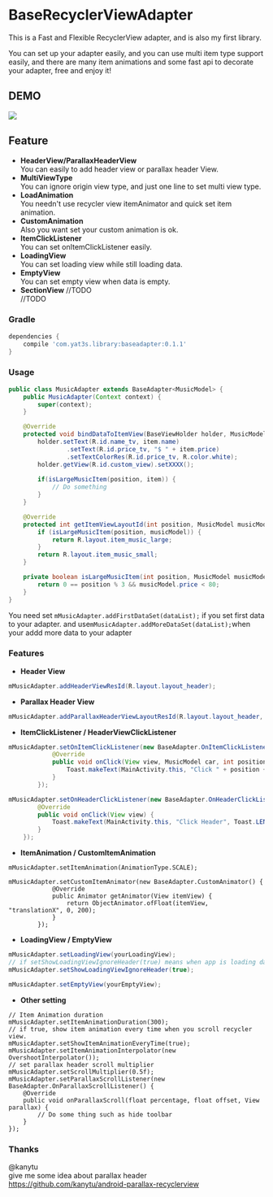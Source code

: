 # BaseRecyclerViewAdapter
This is a Fast and Flexible RecyclerView adapter, and is also my first library. 

You can set up your adapter easily, and you can use multi item type support easily, 
and there are many item animations and some fast api to decorate your adapter, free and enjoy it!


## DEMO
![](https://cloud.githubusercontent.com/assets/14801837/16490292/9fddf85c-3f0b-11e6-978b-7a1db93b2d3b.gif)


## Feature

- **HeaderView/ParallaxHeaderView**   
    You can easily to add header view or parallax header View.
- **MultiViewType**    
    You can ignore origin view type, and just one line to set multi view type.
- **LoadAnimation**    
    You needn't use recycler view itemAnimator and quick set item animation.
- **CustomAnimation**  
    Also you want set your custom animation is ok.
- **ItemClickListener**    
    You can set onItemClickListener easily.
- **LoadingView**  
    You can set loading view while still loading data.
- **EmptyView**    
    You can set empty view when data is empty.
- **SectionView**   //TODO  
    //TODO
    

### Gradle

```groovy
dependencies {
    compile 'com.yat3s.library:baseadapter:0.1.1'
}
```

### Usage

```java
public class MusicAdapter extends BaseAdapter<MusicModel> {
    public MusicAdapter(Context context) {
        super(context);
    }

    @Override
    protected void bindDataToItemView(BaseViewHolder holder, MusicModel item, int position) {
        holder.setText(R.id.name_tv, item.name)
                .setText(R.id.price_tv, "$ " + item.price)
                .setTextColorRes(R.id.price_tv, R.color.white);
        holder.getView(R.id.custom_view).setXXXX();
        
        if(isLargeMusicItem(position, item)) {
            // Do something
        }
    }

    @Override
    protected int getItemViewLayoutId(int position, MusicModel musicModel) {
        if (isLargeMusicItem(position, musicModel)) {
            return R.layout.item_music_large;
        }
        return R.layout.item_music_small;
    }

    private boolean isLargeMusicItem(int position, MusicModel musicModel) {
        return 0 == position % 3 && musicModel.price < 80;
    }
}
```

You need set ```mMusicAdapter.addFirstDataSet(dataList);``` if you set first data to your adapter. and use```mMusicAdapter.addMoreDataSet(dataList);```when your addd more data to your adapter


### Features

- **Header View**   
``` java
mMusicAdapter.addHeaderViewResId(R.layout.layout_header);
```

- **Parallax Header View**
``` java
mMusicAdapter.addParallaxHeaderViewLayoutResId(R.layout.layout_header, mRecyclerView);
```

- **ItemClickListener / HeaderViewClickListener**
``` java
mMusicAdapter.setOnItemClickListener(new BaseAdapter.OnItemClickListener<MusicModel>() {
            @Override
            public void onClick(View view, MusicModel car, int position) {
                Toast.makeText(MainActivity.this, "Click " + position + ":" + car.name, Toast.LENGTH_SHORT).show();
            }
        });
```

```java
mMusicAdapter.setOnHeaderClickListener(new BaseAdapter.OnHeaderClickListener() {
        @Override
        public void onClick(View view) {
            Toast.makeText(MainActivity.this, "Click Header", Toast.LENGTH_SHORT).show();
        }
    });
```

- **ItemAnimation / CustomItemAnimation**
```
mMusicAdapter.setItemAnimation(AnimationType.SCALE);
```

```
mMusicAdapter.setCustomItemAnimator(new BaseAdapter.CustomAnimator() {
            @Override
            public Animator getAnimator(View itemView) {
                return ObjectAnimator.ofFloat(itemView, "translationX", 0, 200);
            }
        });
```

- **LoadingView / EmptyView**
``` java
mMusicAdapter.setLoadingView(yourLoadingView);
// if setShowLoadingViewIgnoreHeader(true) means when app is loading data, loading view will cover header;
mMusicAdapter.setShowLoadingViewIgnoreHeader(true);
```

``` java
mMusicAdapter.setEmptyView(yourEmptyView);
```

- **Other setting**
```
// Item Animation duration
mMusicAdapter.setItemAnimationDuration(300);  
// if true, show item animation every time when you scroll recycler view.
mMusicAdapter.setShowItemAnimationEveryTime(true);  
mMusicAdapter.setItemAnimationInterpolator(new OvershootInterpolator());
// set parallax header scroll multiplier
mMusicAdapter.setScrollMultiplier(0.5f);
mMusicAdapter.setParallaxScrollListener(new BaseAdapter.OnParallaxScrollListener() {
    @Override
    public void onParallaxScroll(float percentage, float offset, View parallax) {
        // Do some thing such as hide toolbar
    }
});
```

### Thanks
@kanytu     
give me some idea about parallax header
https://github.com/kanytu/android-parallax-recyclerview

